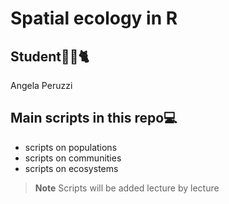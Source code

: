 # Spatial ecology in R

## Student👩‍🔬🐈
Angela Peruzzi

## Main scripts in this repo💻
+ scripts on populations
+ scripts on communities
+ scripts on ecosystems

>**Note**
>Scripts will be added lecture by lecture
